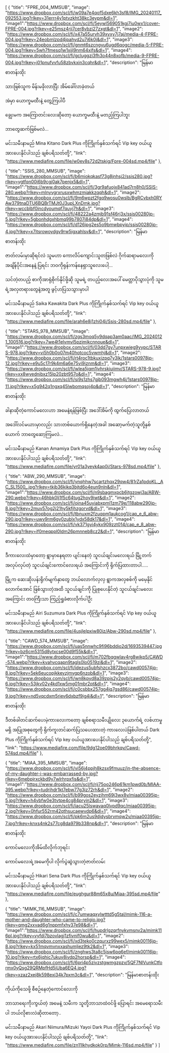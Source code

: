 [
{
    "title": "FPRE_004_MMSUB",
    "image": "https://www.dropbox.com/scl/fi/w09a7e4qof5dxe6kh3sf8/IMG_20240117_092553.jpg?rlkey=31errr4y1ptvzkht38kc3eypm&dl=1",
"image1":"https://www.dropbox.com/scl/fi/5eywl569051kgj7iu0wx1/cover-FPRE-004.jpg?rlkey=e25msz4rji7cer8vbzi27zxgt&dl=1",
"image2": "https://www.dropbox.com/scl/fi/x47a55urvh39xyxy7j7aj/media-4-FPRE-004.jpg?rlkey=24eobmlzpd4jpahyd2u7i6k0j&dl=1",
"image3": "https://www.dropbox.com/scl/fi/gnmt6szcngyu6ugd6qogc/media-5-FPRE-004.jpg?rlkey=5wh7fmesq1w1xijl9nm64xifs&dl=1",
"image4": "https://www.dropbox.com/scl/fi/gcluggzi3fh3o44n8xofb/media-9-FPRE-004.jpg?rlkey=j01pnufvvfu58zbvkxin3cqhr&dl=1",
    "description": "မြန်မာစာတန်းထိုး

သားဖြစ်သူက မိန်းမခိုးလာပြီး အိမ်ခေါ်လာခဲ့တယ်

အဲမှာ ယောက္ခမထီးနဲ့ တွေ့ကြပါပီ

ချွေးမက အကြောတင်းလေးဆိုတော့ ယောက္ခမထီးနဲ့ မတည့်ကြပါဘူး 

ဘာတွေဆက်ဖြစ်မလဲ...

မင်းသမီးနာမည် Mina Kitano
Dark Plus ကိုကြိုက်နှစ်သက်ရင် Vip key ဝယ်ယူအားပေးနိုင်ပါသည် ချစ်ပရိသတ်တို့",
    "link": "https://www.mediafire.com/file/w0ev8s72d2tskig/Fpre-004sd.mp4/file"
  },


{
    "title": "SSIS_280_MMSUB",
    "image": "https://www.dropbox.com/scl/fi/b6miokqkasf73g8jnhsj2/ssis280.jpg?rlkey=ygtfqn00j6b9cgj0ak7penjx5&dl=1",
"image1":"https://www.dropbox.com/scl/fi/3gr9afuojx841ad7rn8h0/SSIS-280.webp?rlkey=mlnyvgrxrusxwhmzmjakkzqqh&dl=1",
"image2": "https://www.dropbox.com/scl/fi/9m6wpzt2fgq9wosu0wslb/BgRCvbxh0RYAw379tnaDTU6BQBrTMJt0J3upLXnDmk.jpg?rlkey=wccblbf0incdyoumqf7quyj7h&dl=1",
"image3": "https://www.dropbox.com/scl/fi/48222a4zmjb91sf46rj3x/ssis00280jp-5.jpg?rlkey=5gbonhdgxhbmq99b7807i84dp&dl=1",
"image4": "https://www.dropbox.com/scl/fi/d126ipg2es5o9bmwbpyip/ssis00280jp-4.jpg?rlkey=x7itsrowoydgv9rw5jgxahlsv&dl=1",
    "description": "မြန်မာစာတန်းထိုး

ဇာတ်လမ်းမှာဆိုရင်လဲ သူမဟာ ကောလိပ်ကျောင်းသူတဖြစ်လဲ ဂိုက်ဆရာမလေးကို အချိန်ပိုင်းအနေနဲ့ ပြရင်း ဘဝကိုရုန်းကန်နေရှာသူလေးပေါ့…

သင်တဲ့တပည့် စာကိုအာရုံစိုက်နိုင်ဖို့ဆို သူမရဲ့ တပည့်လေးအပေါ် မေတ္တာပိုသွားပုံကို သူမရဲ့အလှတရားတွေနဲ့အတူ ဖွင့်ဟပြသသွားမှာပါ

မင်းသမီးနာမည် Saika Kawakita
Dark Plus ကိုကြိုက်နှစ်သက်ရင် Vip key ဝယ်ယူအားပေးနိုင်ပါသည် ချစ်ပရိသတ်တို့",
    "link": "https://www.mediafire.com/file/arah6e8j1zhi04i/Ssis-280sd.mp4/file"
  },


{
    "title": "STARS_978_MMSUB",
    "image": "https://www.dropbox.com/scl/fi/zgs3moq5y9dqap3am0aac/IMG_20240121_100516.jpg?rlkey=7we4t1elvmvl5pzimjkcnnoue&dl=1",
"image1":"https://www.dropbox.com/scl/fi/03dd7gy7unpxwieg9yypc/STARS-978.jpg?rlkey=vi5h0b0o07m40hotcoc5vwmhj&dl=1",
"image2": "https://www.dropbox.com/scl/fi/rt4roc1tbkuxizpq7y3lk/1stars00978jp-12.jpg?rlkey=e9u5c17r9k4m6a6e75vi9iznm&dl=1",
"image3": "https://www.dropbox.com/scl/fi/wlea5jqm1jvhrskiuiimv/STARS-978-9.jpg?rlkey=xx8wyednibxz15lp20zbt957o&dl=1",
"image4": "https://www.dropbox.com/scl/fi/si9s1zhs7gjb093mgwh4i/1stars00978jp-11.jpg?rlkey=x5g942q1ngxq45lwbomqsoj4p&dl=1",
    "description": "မြန်မာစာတန်းထိုး

ခါနာဆိုတဲ့ကောင်မလေးဟာ အမေနဲ့ရန်ဖြစ်ပြီး အဒေါ်အိမ်ကို ထွက်ပြေးလာတယ်

အဒေါ်လင်မယားမှာလည်း သားတစ်ယောက်ရှိနေတဲ့အခါ အဆော့မက်တဲ့သူတို့နှစ်ယောက် ဘာတွေဆော့ကြမလဲ...

မင်းသမီးနာမည် Kanan Amamiya
Dark Plus ကိုကြိုက်နှစ်သက်ရင် Vip key ဝယ်ယူအားပေးနိုင်ပါသည် ချစ်ပရိသတ်တို့",
    "link": "https://www.mediafire.com/file/yr01a3yeyk4ap0j/Stars-978sd.mp4/file"
  },


{
    "title": "ABW_290_MMSUB",
    "image": "https://www.dropbox.com/scl/fi/ynqhhw7scartzhqx29qw4/81rZa1pdoKL._AC_SL1500_.jpg?rlkey=tkjb36kjkq3bjtd6o4eun9nln&dl=1",
"image1":"https://www.dropbox.com/scl/fi/n9sbagmxpcb6jtgzowj3a/ABW-290.webp?rlkey=46hbk0lj1f5c64tug2hoy9iwt&dl=1",
"image2": "https://www.dropbox.com/scl/fi/ojna45uyiabxpml1zm79e/118abw290jp-8.jpg?rlkey=2muv57og2j21hy5kfjhzgorvd&dl=1",
"image3": "https://www.dropbox.com/scl/fi/tbnuxm2fzuqpm1aukcog1/cap_e_6_abw-290.jpg?rlkey=uwv9rm6gy0zublx1ydx58dk17&dl=1",
"image4": "https://www.dropbox.com/scl/fi/vk371gyi4ykx909zzt014/cap_e_8_abw-290.jpg?rlkey=if0meqppl0ldm26pmnneb8cz2&dl=1",
    "description": "မြန်မာစာတန်းထိုး

ဒီကားလေးထဲမှာတော့ ရွာမှာနေရတာ ပျင်းနေတဲ့ သူငယ်ချင်းမလေးရယ် မြို့တက်အလုပ်လုပ်တဲ့ သူငယ်ချင်းကောင်လေးရယ် အကြောင်းကို ရိုက်ပြထားတာပါ…..

မြို့က ဆေးဆိုးပန်းရိုက်မျက်နှာတွေ ဘယ်လောက်လှလှ ရွာကအလှစစ်ကို မမေ့နိုင်လောက်အောင် ဖြစ်သွားတဲ့အထိ သူငယ်ချင်းကို ပြုစုပေးနိုင်တဲ့ သူငယ်ချင်းမလေးအကြောင်း တဝကြီးသာ ကြည့်ရှုခံစားလိုက်ပါဦး

မင်းသမီးနာမည် Airi Suzumura
Dark Plus ကိုကြိုက်နှစ်သက်ရင် Vip key ဝယ်ယူအားပေးနိုင်ပါသည် ချစ်ပရိသတ်တို့",
    "link": "https://www.mediafire.com/file/4usjlelpxiw80iz/Abw-290sd.mp4/file"
  },


{
    "title": "CAWD_574_MMSUB",
    "image": "https://www.dropbox.com/scl/fi/uas5nnwhc9fi96bddio2d/1693539447.jpg?rlkey=bz6cm5315d8ytxcse00d9f55k&dl=1",
"image1":"https://www.dropbox.com/scl/fi/m702fbqgwlav4rg8wikp5/CAWD-574.webp?rlkey=kvahvcqapn9tagls0lo0519zi&dl=1",
"image2": "https://www.dropbox.com/scl/fi/idezus5ubfshzcx3872bo/cawd00574jp-8.jpg?rlkey=5ek6eucopjkkevzjmvgp6nzob&dl=1",
"image3": "https://www.dropbox.com/scl/fi/wn8kpyd8a39zpjs2y2qyb/cawd00574jp-6.jpg?rlkey=53jkv02y4kd1xw5mg01mbr2pt&dl=1",
"image4": "https://www.dropbox.com/scl/fi/c0csbbx257gg4jq7gsd86/cawd00574jp-9.jpg?rlkey=nd5vqcdxm5riev6dxbzf9ig4i&dl=1",
    "description": "မြန်မာစာတန်းထိုး

ဒီတစ်ခါတင်ဆက်ပေးမဲ့ကားလေးကတော့ ချစ်စရာသမီးပျိုလေး ၃ယောက်ရဲ့ လစ်ဟာမှုမရှိ အပြုအစုတွေကို ရိုက်ကူးတင်ဆက်ပြသပေးထားတဲ့ ကားလေးပဲဖြစ်ပါတယ်
Dark Plus ကိုကြိုက်နှစ်သက်ရင် Vip key ဝယ်ယူအားပေးနိုင်ပါသည် ချစ်ပရိသတ်တို့",
    "link": "https://www.mediafire.com/file/9dg12oe09bhrkqv/Cawd-574sd.mp4/file"
  },


{
    "title": "MIAA_395_MMSUB",
    "image": "https://www.dropbox.com/scl/fi/vi56j4ppjh8kzsx9fmuuz/in-the-absence-of-my-daughter-i-was-embarrassed-by.jpg?rlkey=6mebpjrxckbd9y7wlrhrpxfis&dl=1",
"image1":"https://www.dropbox.com/scl/fi/rij75oo246p61km1pwd0b/MIAA-395.webp?rlkey=tudrihdr1kt7ebw77g3jz72rh&dl=1",
"image2": "https://www.dropbox.com/scl/fi/b99gos2eyzihm69j3wx8v/miaa00395jp-5.jpg?rlkey=h4vbfw0e3tvtpe4cg84pryin2&dl=1",
"image3": "https://www.dropbox.com/scl/fi/iacu25lswavaq0lvpd9qc/miaa00395jp-2.jpg?rlkey=0hfur552rm42qthsucaewvdp6&dl=1",
"image4": "https://www.dropbox.com/scl/fi/pk6m2us9djdysbrvmqw2v/miaa00395jp-7.jpg?rlkey=knxs4nk2s77cg8da979b338np&dl=1",
    "description": "မြန်မာစာတန်းထိုး

ကောင်မလေးကိုအိမ်ထိလိုက်ဘုရင်း 

ကောင်မလေးရဲ့အမေကိုပါ လိုက်ပွဲဆွဲသွားတဲ့ဇာတ်လမ်း

မင်းသမီးနာမည် Hikari Sena
Dark Plus ကိုကြိုက်နှစ်သက်ရင် Vip key ဝယ်ယူအားပေးနိုင်ပါသည် ချစ်ပရိသတ်တို့",
    "link": "https://www.mediafire.com/file/eughgur88m65x8u/Miaa-395sd.mp4/file"
  },


{
    "title": "MIMK_116_MMSUB",
    "image": "https://www.dropbox.com/scl/fi/c7umwaqxylwtttd5g5tal/mimk-116-a-mother-and-daughter-who-came-to-religio.jpg?rlkey=qmg2xxvad6g1nppmfxhy37e98&dl=1",
"image1":"https://www.dropbox.com/scl/fi/hupdrlgzqrfnykvmsnv2a/mimk116pl.jpg?rlkey=vyfdi7bzovlagj1zfivnif0wu&dl=1",
"image2": "https://www.dropbox.com/scl/fi/xd3teko0czqurxz99wex5/mimk00116jp-8.jpg?rlkey=kx51mqvmvnxxashumljez9tk2&dl=1",
"image3": "https://www.dropbox.com/scl/fi/znghws3ta8c5jsw6pq6ef/mimk00116jp-10.jpg?rlkey=rtx6jqhic7ukuy8ivdp2horsp&dl=1",
"image4": "https://www.dropbox.com/scl/fi/6pri4p5zivzstgwmgzpzv/5QF7NlVunkCtformx0yQsg29QRMpfHd5jUba6EQ4.jpg?rlkey=xzaz2xej8k598exi34k7pxm3c&dl=1",
    "description": "မြန်မာစာတန်းထိုး

ကိုယ်ကိုသေဖို့ စီစဉ်နေတဲ့ကောင်လေးကို 

ဘာသာရေးကိုးကွယ်တဲ့ အမေနဲ့ သမီးက သူတို့ဘာသာထဲဝင်ဖို့ ပြောရင်း  အမေရောသမီးပါ ဘယ်လိုစားလဲဆိုတာတော့..

မင်းသမီးနာမည် Akari Niimura/Mizuki Yayoi
Dark Plus ကိုကြိုက်နှစ်သက်ရင် Vip key ဝယ်ယူအားပေးနိုင်ပါသည် ချစ်ပရိသတ်တို့",
    "link": "https://www.mediafire.com/file/zn11lkhydkok0rp/Mimk-116sd.mp4/file"
  }
] 

    

    

    


